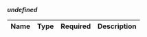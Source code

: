 ***undefined***

| Name | Type | Required | Description |
| ---- | ---- | -------- | ----------- |


